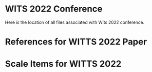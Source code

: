 # WITS 2022 Conference
Here is the location of all files associated with Wits 2022 conference.

# References for WITTS 2022 Paper

# Scale Items for WITTS 2022
